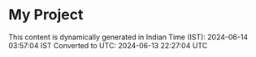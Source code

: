# My Project

This content is dynamically generated in Indian Time (IST): 2024-06-14 03:57:04 IST
Converted to UTC: 2024-06-13 22:27:04 UTC
